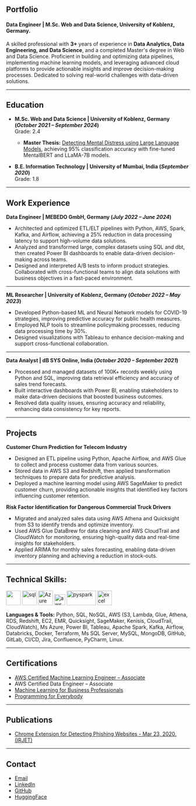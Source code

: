 
## Portfolio

#### Data Engineer | M.Sc. Web and Data Science, University of Koblenz, Germany.

A skilled professional with **3+** years of experience in **Data Analytics, Data Engineering, and Data Science**, and a completed Master's degree in Web and Data Science. Proficient in building and optimizing data pipelines, implementing machine learning models, and leveraging advanced cloud platforms to provide actionable insights and improve decision-making processes. Dedicated to solving real-world challenges with data-driven solutions.

---

## Education


- **M.Sc. Web and Data Science | University of Koblenz, Germany (_October 2021 – September 2024_)**  
  Grade: 2.4  
  - **Master Thesis:** [Detecting Mental Distress using Large Language Models](https://kola.opus.hbz-nrw.de/frontdoor/index/index/start/0/rows/10/sortfield/score/sortorder/desc/searchtype/simple/query/bhavya+shah/docId/2468), achieving 95% classification accuracy with fine-tuned MentalBERT and LLaMA-7B models.

- **B.E. Information Technology | University of Mumbai, India (_September 2020_)**  
  Grade: 1.8

---

## Work Experience

**Data Engineer | MEBEDO GmbH, Germany (_July 2022 – June 2024_)**
- Architected and optimized ETL/ELT pipelines with Python, AWS, Spark, Kafka, and Airflow, achieving a 25% reduction in data processing latency to support high-volume data solutions.
- Analyzed and transformed large, complex datasets using SQL and dbt, then created Power BI dashboards to enable data-driven decision-making across teams.
- Designed and interpreted A/B tests to inform product strategies. Collaborated with cross-functional teams to align data solutions with business objectives in a fast-paced environment.

---

**ML Researcher | University of Koblenz, Germany (_October 2022 – May 2023_)**
- Developed Python-based ML and Neural Network models for COVID-19 strategies, improving predictive accuracy for public health measures.
- Employed NLP tools to streamline policymaking processes, reducing data processing time by 30%.
- Designed visualizations with Tableau to enhance decision-making and support cross-functional collaboration.

---

**Data Analyst | dB SYS Online, India (_October 2020 – September 2021_)**
- Processed and managed datasets of 100K+ records weekly using Python and SQL, improving data retrieval efficiency and accuracy of sales trend forecasts.
- Built interactive dashboards with Power BI, enabling stakeholders to make data-driven decisions that boosted business outcomes.
- Resolved data quality issues, ensuring accuracy and reliability, enhancing data consistency for key reports.

---

## Projects

**Customer Churn Prediction for Telecom Industry**
- Designed an ETL pipeline using Python, Apache Airflow, and AWS Glue to collect and process customer data from various sources.
- Stored data in AWS S3 and Redshift, then applied transformation techniques to prepare data for predictive analysis.
- Deployed a machine learning model using AWS SageMaker to predict customer churn, providing actionable insights that identified key factors influencing customer retention.

**Risk Factor Identification for Dangerous Commercial Truck Drivers**
- Migrated and analyzed sales data using AWS Athena and Quicksight from S3 to identify trends and optimize inventory.
- Used AWS Glue DataBrew for data cleaning and AWS CloudTrail and CloudWatch for monitoring, ensuring high-quality data and real-time insights for stakeholders.
- Applied ARIMA for monthly sales forecasting, enabling data-driven inventory planning and achieving a reduction in stock-outs.

---

## Technical Skills:
<p align="justify">
  <img src="https://upload.wikimedia.org/wikipedia/commons/c/c3/Python-logo-notext.svg" width="40" height="40">
  <img src='https://upload.wikimedia.org/wikipedia/commons/8/87/Sql_data_base_with_logo.png' height='40' width='auto' alt="sql">  
  <img src="https://upload.wikimedia.org/wikipedia/commons/a/a8/Microsoft_Azure_Logo.svg" alt="Azure" width="auto" height="40"/>
  <img src="https://upload.wikimedia.org/wikipedia/commons/9/93/Amazon_Web_Services_Logo.svg" alt="aws" width="auto" height="30"/>
  <img src='https://miro.medium.com/max/3128/1*sQGVLk43kXJTEw1mtJRoDw.png' alt="pyspark" width="80" height="40">
  <img src="https://logodownload.org/wp-content/uploads/2020/04/excel-logo-0.png" alt="excel" width="40" height="40"/>
</p>


**Languages & Tools:** Python, SQL, NoSQL, AWS (S3, Lambda, Glue, Athena, RDS, Redshift, EC2, EMR, Quicksight, SageMaker, Kenisis, CloudTrail, CloudWatch), Ms Azure, Power BI, Tableau, Apache Spark, Kafka, Airflow, Databricks, Docker, Terraform, Ms SQL Server, MySQL, MongoDB, GitHub, GitLab, CI/CD, Jira, Confluence, PyCharm, Linux.

---


## Certifications
- [AWS Certified Machine Learning Engineer – Associate](https://www.credly.com/badges/0e706947-32bf-4d88-8428-7a3ef9324a3b/public_url)
- AWS Certified Data Engineer – Associate
- [Machine Learning for Business Professionals](https://www.coursera.org/verify/DT9PEYBPVPX9)
- [Programming for Everybody](https://www.coursera.org/verify/DPN6ADSC8UJH)

---
## Publications
- [Chrome Extension for Detecting Phishing Websites - Mar 23, 2020. (IRJET)](https://www.irjet.net/archives/V7/i3/IRJET-V7I3590.pdf)

---

## Contact
- [Email](mailto:shahbhavya2021@gmail.com)
- [LinkedIn](https://linkedin.com/in/bhavya-ashvin-shah)
- [GitHub](https://github.com/bhavya998)
- [HuggingFace](https://huggingface.co/slimshady07/Mental_BERT)
